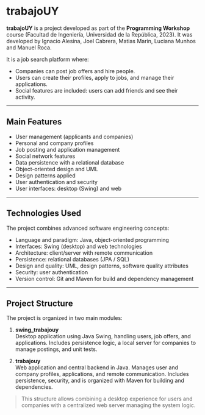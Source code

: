 # trabajoUY

**trabajoUY** is a project developed as part of the **Programming Workshop** course (Facultad de Ingeniería, Universidad de la República, 2023). 
It was developed by Ignacio Alesina, Joel Cabrera, Matias Marin, Luciana Munhos and Manuel Roca.

It is a job search platform where:
- Companies can post job offers and hire people.
- Users can create their profiles, apply to jobs, and manage their applications.
- Social features are included: users can add friends and see their activity.

---

## Main Features
- User management (applicants and companies)  
- Personal and company profiles  
- Job posting and application management  
- Social network features  
- Data persistence with a relational database  
- Object-oriented design and UML  
- Design patterns applied  
- User authentication and security  
- User interfaces: desktop (Swing) and web  

---

## Technologies Used
The project combines advanced software engineering concepts:

- Language and paradigm: Java, object-oriented programming  
- Interfaces: Swing (desktop) and web technologies  
- Architecture: client/server with remote communication  
- Persistence: relational databases (JPA / SQL)  
- Design and quality: UML, design patterns, software quality attributes  
- Security: user authentication  
- Version control: Git and Maven for build and dependency management  

---

## Project Structure

The project is organized in two main modules:

1. **swing_trabajouy**  
   Desktop application using Java Swing, handling users, job offers, and applications. Includes persistence logic, a local server for companies to manage postings, and unit tests.

2. **trabajouy**  
   Web application and central backend in Java. Manages user and company profiles, applications, and remote communication. Includes persistence, security, and is organized with Maven for building and dependencies.

> This structure allows combining a desktop experience for users and companies with a centralized web server managing the system logic.
